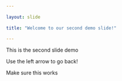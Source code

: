 ```yaml
---
	
layout: slide
	
title: "Welcome to our second demo slide!"
	
---
```


This is the second slide demo
	
Use the left arrow to go back!

Make sure this works
